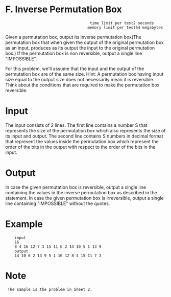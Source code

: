 # F. Inverse Permutation Box
                                         time limit per test2 seconds
                                        memory limit per test64 megabytes

Given a permutation box, output its inverse permutation box(The permutation box that when given the output of the original permutation box as an input, produces as its output the input to the original permutation box.) If the permutation box is non reversible, output a single line "IMPOSSIBLE".

For this problem, we'll assume that the input and the output of the permutation box are of the same size. Hint: A permutation box having input size equal to the output size does not necessarily mean it is reversible. Think about the conditions that are required to make the permutation box reversible.

# Input
  The input consists of 2 lines. The first line contains a number S that represents the size of the permutation box which also represents the size of its input and output. The second line contains S numbers in decimal format that represent the values inside the permutation box which represent the order of the bits in the output with respect to the order of the bits in the input.

# Output
  In case the given permutation box is reversible, output a single line containing the values in the inverse permutation box as described in the statement. In case the given permutation box is irreversible, output a single line containing "IMPOSSIBLE" without the quotes.

# Example
        input
        16
        8 4 16 12 7 3 15 11 6 2 14 10 5 1 13 9
        output
        14 10 6 2 13 9 5 1 16 12 8 4 15 11 7 3
# Note
     The sample is the problem in Sheet 2.

